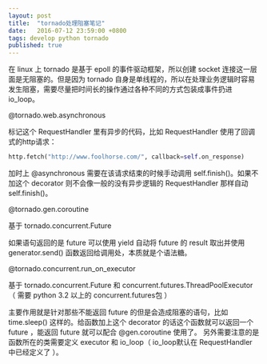 ```yaml
---
layout: post
title:  "tornado处理阻塞笔记"
date:   2016-07-12 23:59:00 +0800
tags: develop python tornado
published: true
---
```


在 linux 上 tornado 是基于 epoll 的事件驱动框架，所以创建 socket 连接这一层面是无阻塞的。但是因为 tornado 自身是单线程的，所以在处理业务逻辑时容易发生阻塞，需要尽量把时间长的操作通过各种不同的方式包装成事件扔进 io_loop。

@tornado.web.asynchronous 

标记这个 RequestHandler 里有异步的代码，比如 RequestHandler 使用了回调式的http请求：
```python
http.fetch("http://www.foolhorse.com/", callback=self.on_response)
```
加时上 @asynchronous 需要在该请求结束的时候手动调用 self.finish()。如果不加这个 decorator 则不会像一般的没有异步逻辑的 RequestHandler 那样自动 self.finish()。

@tornado.gen.coroutine

基于 tornado.concurrent.Future

如果语句返回的是 future 可以使用 yield 自动将 future 的 result 取出并使用 generator.send() 函数返回给调用处，本质就是个语法糖。

@tornado.concurrent.run_on_executor

基于 tornado.concurrent.Future 和 concurrent.futures.ThreadPoolExecutor （ 需要 python 3.2 以上的 concurrent.futures包 ）

主要作用就是针对那些不能返回 future 的但是会造成阻塞的语句，比如 time.sleep() 这样的。给函数加上这个 decorator 的话这个函数就可以返回一个 future ，能返回 future 就可以配合 @gen.coroutine 使用了。
另外需要注意的是函数所在的类需要定义 executor 和 io_loop（ io_loop默认在 RequestHandler 中已经定义了 ）。


 
